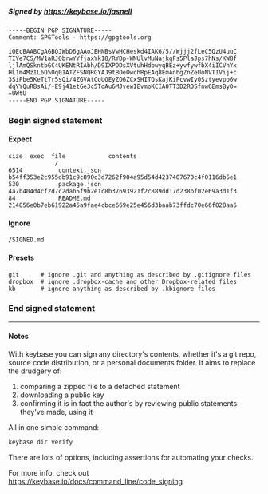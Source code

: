 ##### Signed by https://keybase.io/jasnell
```
-----BEGIN PGP SIGNATURE-----
Comment: GPGTools - https://gpgtools.org

iQEcBAABCgAGBQJWbD6gAAoJEHNBsVwHCHeskd4IAK6/5//Wjjj2fLeC5QzU4uuC
TIYe7CS/MV1aRJObrwYYfjaxYk18/RYDp+WNUlvMuNajkgFs5PlaJps7hNs/KWBf
ljlAmQSkntbGC4UKENtRIAbh/D9IXPDDsXVtuhHdbwyqBEz+yvfywfbX4iICVhYx
HL1m4MzIL6O50q01ATZFSNQRGYAJ9tBOeOwchRpEAq8EmAnbgZnZeUoNVTIVij+c
3SiPbe5KeTtTr5sQi/4ZGVAtCoUOEyZO6ZCxSHITQsKajKiPcvwIy0Sztyevpo6w
dqYYQuRBsAi/+E9j41etGe3c5ToAu6MJvewIEvmoKCIA0TT3D2ROSfnwGEmsBy0=
=UWtU
-----END PGP SIGNATURE-----

```

<!-- END SIGNATURES -->

### Begin signed statement 

#### Expect

```
size  exec  file            contents                                                        
            ./                                                                              
6514          context.json  b54ff353e2c955db91c9c890c3d7262f904a95d54d4237407670c4f0116db5e1
530           package.json  4a7b404d4cf2d7c2dab5f9b2e1c8b37693921f2c889dd17d238bf02e69a3d1f3
84            README.md     214856e0b7eb61922a45a9fae4cbce669e25e456d3baab73ffdc70e66f028aa6
```

#### Ignore

```
/SIGNED.md
```

#### Presets

```
git      # ignore .git and anything as described by .gitignore files
dropbox  # ignore .dropbox-cache and other Dropbox-related files    
kb       # ignore anything as described by .kbignore files          
```

<!-- summarize version = 0.0.9 -->

### End signed statement

<hr>

#### Notes

With keybase you can sign any directory's contents, whether it's a git repo,
source code distribution, or a personal documents folder. It aims to replace the drudgery of:

  1. comparing a zipped file to a detached statement
  2. downloading a public key
  3. confirming it is in fact the author's by reviewing public statements they've made, using it

All in one simple command:

```bash
keybase dir verify
```

There are lots of options, including assertions for automating your checks.

For more info, check out https://keybase.io/docs/command_line/code_signing